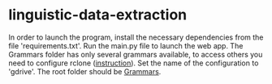 # linguistic-data-extraction
In order to launch the program, install the necessary dependencies from the file 'requirements.txt'. Run the main.py file to launch the web app.
The Grammars folder has only several grammars available, to access others you need to configure rclone ([instruction](https://rclone.org/drive/)). Set the name of the configuration to 'gdrive'. The root folder should be [Grammars](https://drive.google.com/drive/folders/1-GRhRW7KyluVOwTmoln9C_5bIyzgSLeN?usp=sharing).
